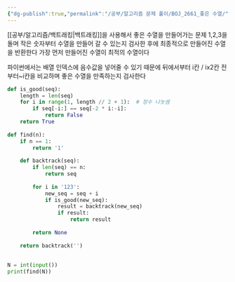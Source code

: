 ```yaml
---
{"dg-publish":true,"permalink":"/공부/알고리즘 문제 풀이/BOJ_2661_좋은 수열/","dgPassFrontmatter":true}
---
```



[[공부/알고리즘/백트래킹\|백트래킹]]을 사용해서 좋은 수열을 만들어가는 문제
1,2,3을 돌며 작은 숫자부터 수열을 만들어 갈 수 있는지 검사한 후에
최종적으로 만들어진 수열을 반환한다
가장 먼저 만들어진 수열이 최적의 수열이다

파이썬에서는 배열 인덱스에 음수값을 넣어줄 수 있기 때문에
뒤에서부터 i칸 / ix2칸 전부터~i칸을 비교하며 좋은 수열을 만족하는지 검사한다

```python
def is_good(seq):  
    length = len(seq)  
    for i in range(1, length // 2 + 1):  # 정수 나눗셈  
        if seq[-i:] == seq[-2 * i:-i]:  
            return False  
    return True  
  
def find(n):  
    if n == 1:  
        return '1'  
  
    def backtrack(seq):  
        if len(seq) == n:  
            return seq  
  
        for i in '123':  
            new_seq = seq + i  
            if is_good(new_seq):  
                result = backtrack(new_seq)  
                if result:  
                    return result  
  
        return None  
  
    return backtrack('')  
  
  
N = int(input())  
print(find(N))
```